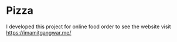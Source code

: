 # Pizza
I developed this project for online food order to see the website visit https://imamitgangwar.me/
